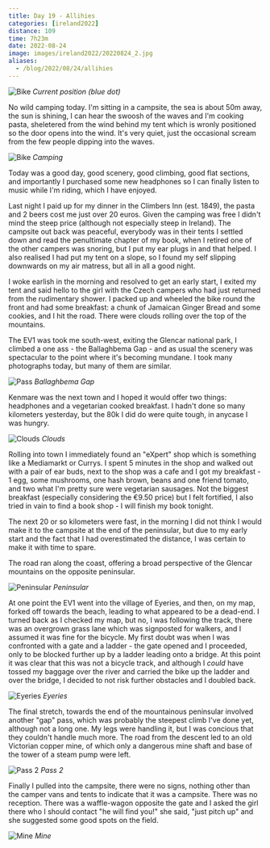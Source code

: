 ```yaml
--- 
title: Day 19 - Allihies
categories: [ireland2022]
distance: 109
time: 7h23m
date: 2022-08-24
image: images/ireland2022/20220824_2.jpg
aliases:
  - /blog/2022/08/24/allihies
---
```


![Bike](/images/ireland2022/20220824_map.jpg) 
*Current position (blue dot)*

No wild camping today. I'm sitting in a campsite, the sea is about 50m away,
the sun is shining, I can hear the swoosh of the waves and I'm cooking pasta,
sheletered from the wind behind my tent which is wronly positioned so the door
opens into the wind. It's very quiet, just the occasional scream from the few
people dipping into the waves.

![Bike](/images/ireland2022/20220824_8.jpg) 
*Camping*

Today was a good day, good scenery, good climbing, good flat sections, and
importantly I purchased some new headphones so I can finally listen to music
while I'm riding, which I have enjoyed.

Last night I paid up for my dinner in the Climbers Inn (est. 1849), the pasta
and 2 beers cost me just over 20 euros. Given the camping was free I didn't
mind the steep price (although not especially steep in Ireland). The campsite
out back was peaceful, everybody was in their tents I settled down and read
the penultimate chapter of my book, when I retired one of the other campers
was snoring, but I put my ear plugs in and that helped. I also realised I had
put my tent on a slope, so I found my self slipping downwards on my air
matress, but all in all a good night.

I woke earlish in the morning and resolved to get an early start, I exited my
tent and said hello to the girl with the Czech campers who had just returned
from the rudimentary shower. I packed up and wheeled the bike round the front
and had some breakfast: a chunk of Jamaican Ginger Bread and some cookies, and
I hit the road. There were clouds rolling over the top of the mountains.

The EV1 was took me south-west, exiting the Glencar national park, I climbed a
one ass - the Ballaghbema Gap - and as usual the scenery was spectacular to
the point where it's becoming mundane. I took many photographs today, but many
of them are similar.

![Pass](/images/ireland2022/20220824_2.jpg) 
*Ballaghbema Gap*

Kenmare was the next town and I hoped it would offer two things: headphones
and a vegetarian cooked breakfast. I hadn't done so many kilometers yesterday,
but the 80k I did do were quite tough, in anycase I was hungry.

![Clouds](/images/ireland2022/20220824_3.jpg) 
*Clouds*

Rolling into town I immediately found an "eXpert" shop which is something like
a Mediamarkt or Currys. I spent 5 minutes in the shop and walked out with a
pair of ear buds, next to the shop was a cafe and I got my breakfast - 1 egg,
some mushrooms, one hash brown, beans and one friend tomato, and two what I'm
pretty sure were vegetarian sausages. Not the biggest breakfast (especially
considering the €9.50 price) but I felt fortified, I also tried in vain to
find a book shop - I will finish my book tonight.

The next 20 or so kilometers were fast, in the morning I did not think I would
make it to the campsite at the end of the peninsular, but due to my early
start and the fact that I had overestimated the distance, I was certain to
make it with time to spare.

The road ran along the coast, offering a broad perspective of the Glencar
mountains on the opposite peninsular.

![Peninsular](/images/ireland2022/20220824_4.jpg) 
*Peninsular*

At one point the EV1 went into the village of Eyeries, and then, on my map,
forked off towards the beach, leading to what appeared to be a dead-end. I
turned back as I checked my map, but no, I was following the track, there was
an overgrown grass lane which was signposted for walkers, and I assumed it was
fine for the bicycle. My first doubt was when I was confronted with a gate and
a ladder - the gate opened and I proceeded, only to be blocked further up by a
ladder leading onto a bridge. At this point it was clear that this was not a
bicycle track, and although I _could_ have tossed my baggage over the river and
carried the bike up the ladder and over the bridge, I decided to not risk
further obstacles and I doubled back.

![Eyeries](/images/ireland2022/20220824_5.jpg) 
*Eyeries*

The final stretch, towards the end of the mountainous peninsular involved
another "gap" pass, which was probably the steepest climb I've done yet,
although not a long one. My legs were handling it, but I was concious that
they couldn't handle much more. The road from the descent led to an old
Victorian copper mine, of which only a dangerous mine shaft and base of the
tower of a steam pump were left.

![Pass 2](/images/ireland2022/20220824_6.jpg) 
*Pass 2*

Finally I pulled into the campsite, there were no signs, nothing other than
the camper vans and tents to indicate that it was a campsite. There was no
reception. There was a waffle-wagon opposite the gate and I asked the girl
there who I should contact "he will find you!" she said, "just pitch up" and
she suggested some good spots on the field.

![Mine](/images/ireland2022/20220824_7.jpg) 
*Mine*

